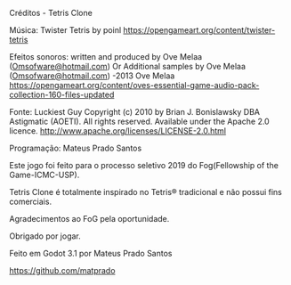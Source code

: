 ﻿Créditos - Tetris Clone


Música:
Twister Tetris by poinl
https://opengameart.org/content/twister-tetris


Efeitos sonoros:
written and produced by Ove Melaa (Omsofware@hotmail.com) Or Additional samples by Ove Melaa (Omsofware@hotmail.com) -2013 Ove Melaa
https://opengameart.org/content/oves-essential-game-audio-pack-collection-160-files-updated


Fonte:
Luckiest Guy
Copyright (c) 2010 by Brian J. Bonislawsky DBA Astigmatic (AOETI). All rights reserved. Available under the Apache 2.0 licence.
http://www.apache.org/licenses/LICENSE-2.0.html


Programação:
Mateus Prado Santos


Este jogo foi feito para o processo seletivo 2019 do Fog(Fellowship of the Game-ICMC-USP).

Tetris Clone é totalmente inspirado no Tetris® tradicional e não possui fins comerciais.

Agradecimentos ao FoG pela oportunidade.

Obrigado por jogar.

Feito em Godot 3.1 por Mateus Prado Santos

https://github.com/matprado

